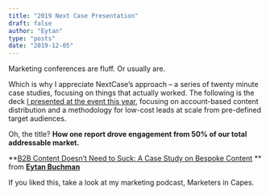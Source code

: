 ```yaml
---
title: "2019 Next Case Presentation"
draft: false
author: "Eytan"
type: "posts"
date: "2019-12-05"
---
```

Marketing conferences are fluff. Or usually are.

Which is why I appreciate NextCase’s approach – a series of twenty minute case
studies, focusing on things that actually worked. The following is the deck [I
presented at the event this year](https://www.nextcase.co.il/en/program),
focusing on account-based content distribution and a methodology for low-cost
leads at scale from pre-defined target audiences.

Oh, the title? **How one report drove engagement from 50% of our total
addressable market​.**

**[B2B Content Doesn’t Need to Suck: A Case Study on Bespoke
Content](//www.slideshare.net/secret/pJ9Vq97PZU86R9 "B2B Content Doesn't Need
to Suck: A Case Study on Bespoke Content") ** from **[Eytan
Buchman](//www.slideshare.net/EytanBuchman)**

If you liked this, take a look at my marketing podcast, Marketers in Capes.

